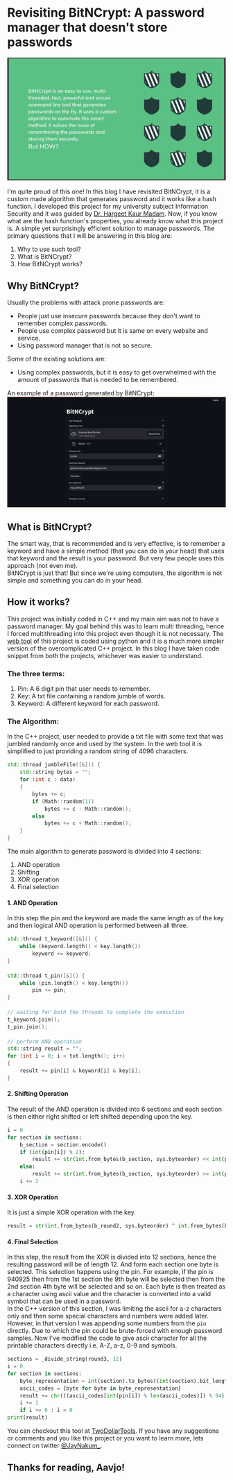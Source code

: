 # Revisiting BitNCrypt: A password manager that doesn't store passwords
![bitncrypt_definition.png](../assets/3/bitncrypt_definition.png)

I'm quite proud of this one! In this blog I have revisited BitNCrypt, it is a custom made algorithm that generates password and it works like a hash function. I developed this project for my university subject Information Security and it was guided by [Dr. Hargeet Kaur Madam](https://www.linkedin.com/in/dr-hargeet-kaur-33a1a3109/). Now, if you know what are the hash function's properties, you already know what this project is. A simple yet surprisingly efficient solution to manage passwords. The primary questions that I will be answering in this blog are:
1. Why to use such tool?
2. What is BitNCrypt?
3. How BitNCrypt works?

## Why BitNCrypt?
Usually the problems with attack prone passwords are:
- People just use insecure passwords because they don't want to remember complex passwords.
- People use complex password but it is same on every website and service.
- Using password manager that is not so secure.

Some of the existing solutions are:
- Using complex passwords, but it is easy to get overwhelmed with the amount of passwords that is needed to be remembered.

An example of a password generated by BitNCrypt:
![password_example.png](../assets/3/password_example.png)

## What is BitNCrypt?
The smart way, that is recommended and is very effective, is to remember a keyword and have a simple method (that you can do in your head) that uses that keyword and the result is your password. But very few people uses this approach (not even me).  
BitNCrypt is just that! But since we're using computers, the algorithm is not simple and something you can do in your head.

## How it works?
This project was initially coded in C++ and my main aim was not to have a password manager. My goal behind this was to learn multi threading, hence I forced multithreading into this project even though it is not necessary. The [web tool](https://twodollartools.streamlit.app/BitNCrypt/) of this project is coded using python and it is a much more simpler version of the overcomplicated C++ project. In this blog I have taken code snippet from both the projects, whichever was easier to understand.
### The three terms:
1. Pin: A 6 digit pin that user needs to remember.
2. Key: A txt file containing a random jumble of words.
3. Keyword: A different keyword for each password.

### The Algorithm:
In the C++ project, user needed to provide a txt file with some text that was jumbled randomly once and used by the system. In the web tool it is simplified to just providing a random string of 4096 characters.
```C++
std::thread jumbleFile([&]() {
	std::string bytes = "";
    for (int c : data)
    {
        bytes += c;
        if (Math::random(1))
            bytes += c - Math::random();
        else
            bytes += c + Math::random();
    }
}
```

The main algorithm to generate password is divided into 4 sections:
1. AND operation
2. Shifting
3. XOR operation
4. Final selection

#### 1. AND Operation
In this step the pin and the keyword are made the same length as of the key and then logical AND operation is performed between all three.
```C++
std::thread t_keyword([&]() {
	while (keyword.length() < key.length())
		keyword += keyword;
}

std::thread t_pin([&]() {
	while (pin.length() < key.length())
		pin += pin;
}

// waiting for both the threads to complete the execution
t_keyword.join();
t_pin.join();

// perform AND operation
std::string result = "";
for (int i = 0; i < txt.length(); i++)
{
	result += pin[i] & keyword[i] & key[i];
}
```
#### 2. Shifting Operation
The result of the AND operation is divided into 6 sections and each section is then either right shifted or left shifted depending upon the key.
```python
i = 0
for section in sections:
	b_section = section.encode()
	if (int(pin[i]) % 2):
		result += str(int.from_bytes(b_section, sys.byteorder) << int(pin[i]))
	else:
		result += str(int.from_bytes(b_section, sys.byteorder) >> int(pin[i]))
	i += 1
```
#### 3. XOR Operation
It is just a simple XOR operation with the key.
```python
result = str(int.from_bytes(b_round2, sys.byteorder) ^ int.from_bytes(b_key, sys.byteorder))
```
#### 4. Final Selection
In this step, the result from the XOR is divided into 12 sections, hence the resulting password will be of length 12. And form each section one byte is selected. This selection happens using the pin. For example, if the pin is 940925 then from the 1st section the 9th byte will be selected then from the 2nd section 4th byte will be selected and so on. Each byte is then treated as a character using ascii value and the character is converted into a valid symbol that can be used in a password.  
In the C++ version of this section, I was limiting the ascii for a-z characters only and then some special characters and numbers were added later. However, in that version I was appending some numbers from the `pin` directly. Due to which the pin could be brute-forced with enough password samples. Now I've modified the code to give ascii character for all the printable characters directly i.e. A-Z, a-z, 0-9 and symbols.
```python
sections = _divide_string(round3, 12)
i = 0
for section in sections:
	byte_representation = int(section).to_bytes((int(section).bit_length() + 7) // 8)
	ascii_codes = [byte for byte in byte_representation]
	result += chr(((ascii_codes[int(pin[i]) % len(ascii_codes)]) % 94) + 33)
	i += 1
	if i >= 6 : i = 0
print(result)
```

You can checkout this tool at [TwoDollarTools](https://twodollartools.streamlit.app/).
If you have any suggestions or comments and you like this project or you want to learn more, lets connect on twitter [@JayNakum_](https://twitter.com/JayNakum_).
## Thanks for reading, Aavjo!

<script data-name="BMC-Widget" data-cfasync="false" src="https://cdnjs.buymeacoffee.com/1.0.0/widget.prod.min.js" data-id="jaynakum" data-description="Consider supporting Jay?" data-message="consider supporting?" data-color="#BD5FFF" data-position="Right" data-x_margin="18" data-y_margin="18"></script>